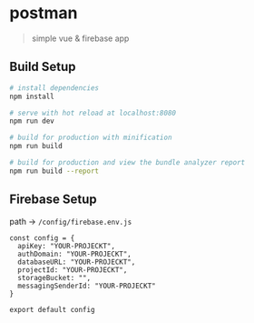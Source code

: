 # postman

> simple vue & firebase app

## Build Setup

``` bash
# install dependencies
npm install

# serve with hot reload at localhost:8080
npm run dev

# build for production with minification
npm run build

# build for production and view the bundle analyzer report
npm run build --report
```
## Firebase Setup

path ->
`/config/firebase.env.js`

```
const config = {
  apiKey: "YOUR-PROJECKT",
  authDomain: "YOUR-PROJECKT",
  databaseURL: "YOUR-PROJECKT",
  projectId: "YOUR-PROJECKT",
  storageBucket: "",
  messagingSenderId: "YOUR-PROJECKT"
}

export default config
```
